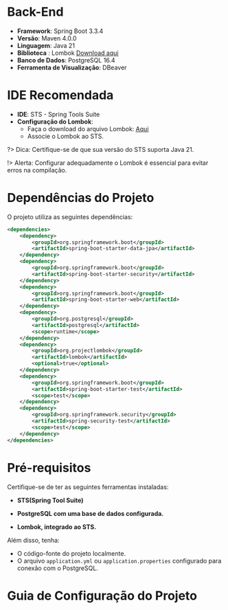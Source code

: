 # Back-End

- **Framework**: Spring Boot 3.3.4
- **Versão**: Maven 4.0.0
- **Linguagem**: Java 21
- **Biblioteca** : Lombok [Download aqui](https://projectlombok.org/download)
- **Banco de Dados**: PostgreSQL 16.4
- **Ferramenta de Visualização**: DBeaver

# IDE Recomendada

- **IDE**: STS - Spring Tools Suite
- **Configuração do Lombok**:
    - Faça o download do arquivo Lombok: [Aqui](https://projectlombok.org/download) 
    - Associe o Lombok ao STS.

?> Dica: Certifique-se de que sua versão do STS suporta Java 21.

!> Alerta: Configurar adequadamente o Lombok é essencial para evitar erros na compilação.

# Dependências do Projeto

O projeto utiliza as seguintes dependências:

```xml
<dependencies>
    <dependency>
        <groupId>org.springframework.boot</groupId>
        <artifactId>spring-boot-starter-data-jpa</artifactId>
    </dependency>
    <dependency>
        <groupId>org.springframework.boot</groupId>
        <artifactId>spring-boot-starter-security</artifactId>
    </dependency>
    <dependency>
        <groupId>org.springframework.boot</groupId>
        <artifactId>spring-boot-starter-web</artifactId>
    </dependency>
    <dependency>
        <groupId>org.postgresql</groupId>
        <artifactId>postgresql</artifactId>
        <scope>runtime</scope>
    </dependency>
    <dependency>
        <groupId>org.projectlombok</groupId>
        <artifactId>lombok</artifactId>
        <optional>true</optional>
    </dependency>
    <dependency>
        <groupId>org.springframework.boot</groupId>
        <artifactId>spring-boot-starter-test</artifactId>
        <scope>test</scope>
    </dependency>
    <dependency>
        <groupId>org.springframework.security</groupId>
        <artifactId>spring-security-test</artifactId>
        <scope>test</scope>
    </dependency>
</dependencies>
```

# Pré-requisitos

Certifique-se de ter as seguintes ferramentas instaladas:
   
 - **STS(Spring Tool Suite)**

 - **PostgreSQL com uma base de dados configurada.**

 - **Lombok, integrado ao STS.**

Além disso, tenha:

- O código-fonte do projeto localmente.
- O arquivo `application.yml` ou `application.properties` configurado para conexão com o PostgreSQL.

# Guia de Configuração do Projeto

